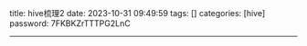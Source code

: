 title: hive梳理2 
date: 2023-10-31 09:49:59 
tags: []
categories: [hive]
password: 7FKBKZrTTTPG2LnC

---
 <!--more-->